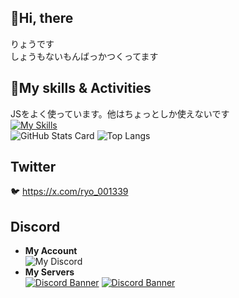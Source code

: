 ## 👋Hi, there
りょうです  
しょうもないもんばっかつくってます

## 🌱My skills & Activities
JSをよく使っています。他はちょっとしか使えないです  
[![My Skills](https://skillicons.dev/icons?i=js,nodejs,discordjs,html,css,ts,python,go,ruby,flask,twitter,discord,instagram,github&perline=7)](https://skillicons.dev)  
![GitHub Stats Card](https://github-readme-stats.vercel.app/api?username=VEDA00133912&show_icons=true&theme=algolia&show_icons=true)
![Top Langs](https://github-readme-stats.vercel.app/api/top-langs/?username=veda001339&layout=compact&theme=radical&langs_count=20)

## Twitter
🐦️ https://x.com/ryo_001339
## Discord 
- **My Account**  
![My Discord](https://discord-readme-badge.vercel.app/api?id=1317692759448223808)  
- **My Servers**  
<a href="https://discord.gg/ESRGwGQhxc" target="_blank"><img src="https://discord.com/api/guilds/1236312291700510720/widget.png?style=banner3" alt="Discord Banner"/></a>
<a href="https://discord.gg/CytkCY2zpf" target="_blank"><img src="https://discord.com/api/guilds/1327953028619304981/widget.png?style=banner3" alt="Discord Banner"/></a>
